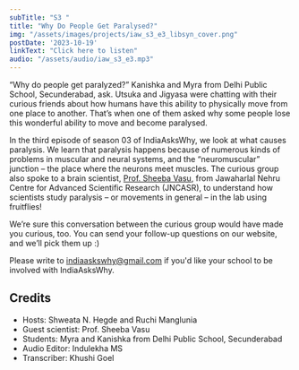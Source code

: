 ```yaml
---
subTitle: "S3 " 
title: "Why Do People Get Paralysed?"
img: "/assets/images/projects/iaw_s3_e3_libsyn_cover.png"
postDate: '2023-10-19'
linkText: "Click here to listen"
audio: "/assets/audio/iaw_s3_e3.mp3"
---
```

“Why do people get paralyzed?” Kanishka and Myra from Delhi Public School, Secunderabad, ask. Utsuka and Jigyasa were chatting with their curious friends about how humans have this ability to physically move from one place to another. That’s when one of them asked why some people lose this wonderful ability to move and become paralysed.

In the third episode of season 03 of IndiaAsksWhy, we look at what causes paralysis. We learn that paralysis happens because of numerous kinds of problems in muscular and neural systems, and the “neuromuscular” junction – the place where the neurons meet muscles. The curious group also spoke to a brain scientist, [Prof. Sheeba Vasu](https://www.jncasr.ac.in/faculty/sheeba), from Jawaharlal Nehru Centre for Advanced Scientific Research (JNCASR), to understand how scientists study paralysis – or movements in general – in the lab using fruitflies! 

We’re sure this conversation between the curious group would have made you curious, too. You can send your follow-up questions on our website, and we’ll pick them up :)

Please write to indiaaskswhy@gmail.com if you'd like your school to be involved with IndiaAsksWhy.


## Credits
- Hosts: Shweata N. Hegde and Ruchi Manglunia
- Guest scientist: Prof. Sheeba Vasu
- Students: Myra and Kanishka from Delhi Public School, Secunderabad
- Audio Editor: Indulekha MS
- Transcriber: Khushi Goel
